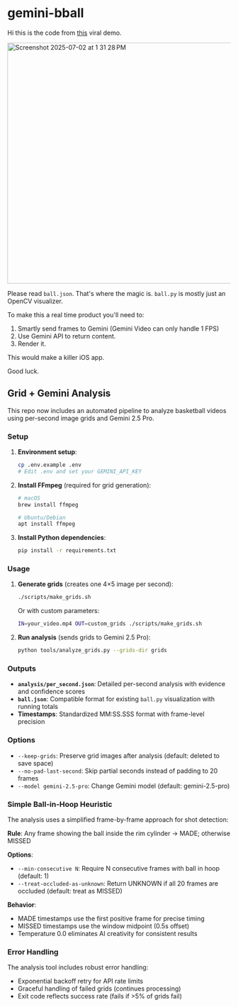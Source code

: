 # gemini-bball

Hi this is the code from [this](https://x.com/FarzaTV/status/1928484483076087922) viral demo.

<img width="543" alt="Screenshot 2025-07-02 at 1 31 28 PM" src="https://github.com/user-attachments/assets/8d317156-f187-470c-8e26-5b7f7f60d6f2" />

Please read `ball.json`. That's where the magic is. `ball.py` is mostly just an OpenCV visualizer.

To make this a real time product you'll need to:

1) Smartly send frames to Gemini (Gemini Video can only handle 1 FPS)
2) Use Gemini API to return content.
3) Render it.

This would make a killer iOS app.

Good luck.

## Grid + Gemini Analysis

This repo now includes an automated pipeline to analyze basketball videos using per-second image grids and Gemini 2.5 Pro.

### Setup

1. **Environment setup**:
   ```bash
   cp .env.example .env
   # Edit .env and set your GEMINI_API_KEY
   ```

2. **Install FFmpeg** (required for grid generation):
   ```bash
   # macOS
   brew install ffmpeg
   
   # Ubuntu/Debian  
   apt install ffmpeg
   ```

3. **Install Python dependencies**:
   ```bash
   pip install -r requirements.txt
   ```

### Usage

1. **Generate grids** (creates one 4×5 image per second):
   ```bash
   ./scripts/make_grids.sh
   ```
   
   Or with custom parameters:
   ```bash
   IN=your_video.mp4 OUT=custom_grids ./scripts/make_grids.sh
   ```

2. **Run analysis** (sends grids to Gemini 2.5 Pro):
   ```bash
   python tools/analyze_grids.py --grids-dir grids
   ```

### Outputs

- **`analysis/per_second.json`**: Detailed per-second analysis with evidence and confidence scores
- **`ball.json`**: Compatible format for existing `ball.py` visualization with running totals
- **Timestamps**: Standardized MM:SS.SSS format with frame-level precision

### Options

- `--keep-grids`: Preserve grid images after analysis (default: deleted to save space)
- `--no-pad-last-second`: Skip partial seconds instead of padding to 20 frames
- `--model gemini-2.5-pro`: Change Gemini model (default: gemini-2.5-pro)

### Simple Ball-in-Hoop Heuristic

The analysis uses a simplified frame-by-frame approach for shot detection:

**Rule**: Any frame showing the ball inside the rim cylinder → MADE; otherwise MISSED

**Options**:
- `--min-consecutive N`: Require N consecutive frames with ball in hoop (default: 1)
- `--treat-occluded-as-unknown`: Return UNKNOWN if all 20 frames are occluded (default: treat as MISSED)

**Behavior**:
- MADE timestamps use the first positive frame for precise timing
- MISSED timestamps use the window midpoint (0.5s offset)  
- Temperature 0.0 eliminates AI creativity for consistent results

### Error Handling

The analysis tool includes robust error handling:
- Exponential backoff retry for API rate limits
- Graceful handling of failed grids (continues processing)
- Exit code reflects success rate (fails if >5% of grids fail)

